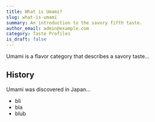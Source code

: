 ```yaml
---
title: What is Umami?
slug: what-is-umami
summary: An introduction to the savory fifth taste.
author_email: admin@example.com
category: Taste Profiles
is_draft: false
---
```


Umami is a flavor category that describes a savory taste...

## History

Umami was discovered in Japan...

- bli
- bla
- blub
